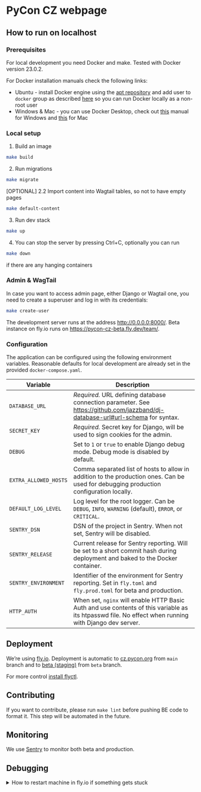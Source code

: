# PyCon CZ webpage
## How to run on localhost

### Prerequisites
For local development you need Docker and make.
Tested with Docker version 23.0.2.

For Docker installation manuals check the following links:
* Ubuntu - install Docker engine using the [apt repository](https://docs.docker.com/engine/install/ubuntu/#install-using-the-repository) and add user to `docker` group as described [here](https://docs.docker.com/engine/install/linux-postinstall/#manage-docker-as-a-non-root-user) so you can run Docker locally as a non-root user
* Windows & Mac - you can use Docker Desktop, check out [this](https://docs.docker.com/desktop/install/windows-install/) manual for Windows and [this](https://docs.docker.com/desktop/install/mac-install/) for Mac 

### Local setup
1. Build an image
```bash
make build
```
2. Run migrations 
```bash
make migrate
```

[OPTIONAL] 2.2 Import content into Wagtail tables, so not to have empty pages
```bash
make default-content
```

3. Run dev stack
```bash
make up
```

4. You can stop the server by pressing Ctrl+C, optionally you can run 
```bash
make down
```
if there are any hanging containers

### Admin & WagTail
In case you want to access admin page, either Django or Wagtail one, you need to create a superuser and log in with its credentials:
```bash
make create-user
```

The development server runs at the address http://0.0.0.0:8000/. Beta instance on fly.io runs on https://pycon-cz-beta.fly.dev/team/.

### Configuration

The application can be configured using the following environment variables. Reasonable defaults for local  development
are already set in the provided `docker-compose.yaml`.

| Variable              | Description                                                                                                                                          |
|-----------------------|------------------------------------------------------------------------------------------------------------------------------------------------------|
| `DATABASE_URL`        | *Required.* URL defining database connection parameter. See https://github.com/jazzband/dj-database-url#url-schema for syntax.                       |
| `SECRET_KEY`          | *Required.* Secret key for Django, will be used to sign cookies for the admin.                                                                       |
| `DEBUG`               | Set to `1` or `true` to enable Django debug mode. Debug mode is disabled by default.                                                                 |
| `EXTRA_ALLOWED_HOSTS` | Comma separated list of hosts to allow in addition to the production ones. Can be used for debugging production configuration locally.               |
| `DEFAULT_LOG_LEVEL`   | Log level for the root logger. Can be `DEBUG`, `INFO`, `WARNING` (default), `ERROR`, or `CRITICAL`.                                                  |
| `SENTRY_DSN`          | DSN of the project in Sentry. When not set, Sentry will be disabled.                                                                                 |
| `SENTRY_RELEASE`      | Current release for Sentry reporting. Will be set to a short commit hash during deployment and baked to the Docker container.                        |
| `SENTRY_ENVIRONMENT`  | Identifier of the environment for Sentry reporting. Set in `fly.toml` and `fly.prod.toml` for beta and production.                                   |
| `HTTP_AUTH`           | When set, `nginx` will enable HTTP Basic Auth and use contents of this variable as its htpasswd file. No effect when running with Django dev server. |

## Deployment

We’re using [fly.io](https://fly.io). Deployment is automatic to [cz.pycon.org](https://cz.pycon.org) from `main` branch and to [beta (staging)](https://pycon-cz-beta.fly.dev) from `beta` branch.

For more control [install flyctl](https://fly.io/docs/hands-on/install-flyctl/).


## Contributing
If you want to contribute, please run `make lint` before pushing BE code to format it. This step will be automated in the future.

## Monitoring
We use [Sentry](https://sentry.monitora.cz/) to monitor both beta and production.

## Debugging
<details>
  <summary>How to restart machine in fly.io if something gets stuck</summary>

```
fly machines list --app pycon-cz-beta-db
fly machines restart machine-id --app pycon-cz-beta-db
```
</details>
